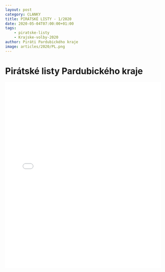 ```yaml
---
layout: post
category: CLANKY
title: PIRÁTSKÉ LISTY - 1/2020
date: 2020-05-04T07:00:00+01:00
tags: 
    - piratske-listy
    - Krajske-volby-2020
author: Piráti Pardubického kraje
image: articles/2020/PL.png
---
```

# Pirátské listy Pardubického kraje 
<iframe allowfullscreen allow="fullscreen" style="border:none;width:100%;height:600px;" src="//e.issuu.com/embed.html?d=pl_pardubicke_krajske_volby_2020_web_final_4&u=pirati-pardubicky-kraj"></iframe>
